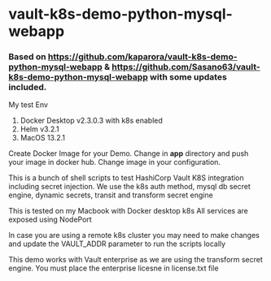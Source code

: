 # vault-k8s-demo-python-mysql-webapp

### Based on https://github.com/kaparora/vault-k8s-demo-python-mysql-webapp & https://github.com/Sasano63/vault-k8s-demo-python-mysql-webapp with some updates included. 

My test Env
1) Docker Desktop v2.3.0.3  with k8s enabled
2) Helm v3.2.1 
3) MacOS 13.2.1

Create Docker Image for your Demo. Change in **app** directory and push your image in docker hub. Change image in your configuration. 

This is a bunch of shell scripts to test HashiCorp Vault K8S integration including secret injection.
We use the k8s auth method, mysql db secret engine, dynamic secrets, transit and transform secret engine

This is tested on my Macbook with Docker desktop k8s
All services are exposed using NodePort

In case you are using a remote k8s cluster you may need to make changes and update the VAULT_ADDR parameter to run the scripts locally

This demo works with Vault enterprise as we are using the transform secret engine. 
You must place the enterprise licesne in license.txt file
